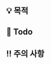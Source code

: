 ## 💡 목적

<!-- 해당 이슈(티켓)이 처리해야할 목적 -->
<!-- 1 씩 증가하는 카운터를 만들자 -->

## 📝 Todo

<!-- 작업 UI 가 있으면 UI 추가하기 -->
<!-- 해당 기능을 개발하면서 작업할 리스트 -->
<!-- - [ ] 버튼 클릭시 +1 증가 ... -->

## ‼️ 주의 사항

<!-- 해당 작업에서 주의해아할 사항  -->
<!-- example npm install 꼭 해주세요 -->
